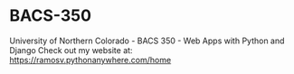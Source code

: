 # BACS-350
University of Northern Colorado - BACS 350 - Web Apps with Python and Django
Check out my website at:  https://ramosv.pythonanywhere.com/home